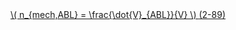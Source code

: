 <a href="/eco2_guide_center/1.%20ECO2%20Logic%20Guide/Hee1_Equation_List.html" class="equation-link" target="_blank" rel="noopener noreferrer">
  \( n_{mech,ABL} = \frac{\dot{V}_{ABL}}{V} \) <span class="eq-number">(2-89)</span>
</a>
